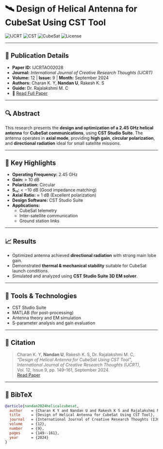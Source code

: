 # 🛰️ Design of Helical Antenna for CubeSat Using CST Tool

![IJCRT](https://img.shields.io/badge/IJCRT-Published-blue?style=for-the-badge)
![CST](https://img.shields.io/badge/CST_Studio_Suite-Used-orange?style=for-the-badge)
![CubeSat](https://img.shields.io/badge/CubeSat-Communication_System-purple?style=for-the-badge)
![License](https://img.shields.io/badge/License-Academic_Publication-lightgrey?style=for-the-badge)

---

## 📄 Publication Details
- **Paper ID:** IJCRTAO02028  
- **Journal:** *International Journal of Creative Research Thoughts (IJCRT)*  
- **Volume:** 12 | **Issue:** 9 | **Month:** September 2024  
- **Authors:** Charan K. Y, **Nandan U**, Rakesh K. S  
- **Guide:** Dr. Rajalakshmi M. C  
- 📎 [Read Full Paper](https://www.ijcrt.org/papers/IJCRTAO02028.pdf)

---

## 🔍 Abstract
This research presents the **design and optimization of a 2.45 GHz helical antenna** for **CubeSat communications**, using **CST Studio Suite**. The antenna operates in **axial mode**, providing **high gain**, **circular polarization**, and **directional radiation** ideal for small satellite missions.  

---

## 🧠 Key Highlights
- **Operating Frequency:** 2.45 GHz  
- **Gain:** > 10 dB  
- **Polarization:** Circular  
- **S₁₁:** < −10 dB (Good impedance matching)  
- **Axial Ratio:** ≈ 1 dB (Excellent polarization)  
- **Design Software:** CST Studio Suite  
- **Applications:**  
  - CubeSat telemetry  
  - Inter-satellite communication  
  - Ground station links  

---

## 📈 Results
- Optimized antenna achieved **directional radiation** with strong main lobe gain.  
- Demonstrated **thermal & mechanical stability** suitable for CubeSat launch conditions.  
- Simulated and analyzed using **CST Studio Suite 3D EM solver**.

---

## 🧩 Tools & Technologies
- CST Studio Suite  
- MATLAB (for post-processing)  
- Antenna theory and EM simulation  
- S-parameter analysis and gain evaluation  

---

## 📘 Citation
> Charan K. Y, **Nandan U**, Rakesh K. S, Dr. Rajalakshmi M. C,  
> *“Design of Helical Antenna for CubeSat Using CST Tool”*,  
> *International Journal of Creative Research Thoughts (IJCRT)*,  
> Vol. 12, Issue 9, pp. 149–161, September 2024.  
> [Read Paper](https://www.ijcrt.org/papers/IJCRTAO02028.pdf)

---

## 🧾 BibTeX
```bibtex
@article{nandan2024helicalcubesat,
  author    = {Charan K Y and Nandan U and Rakesh K S and Rajalakshmi M C},
  title     = {Design of Helical Antenna for CubeSat Using CST Tool},
  journal   = {International Journal of Creative Research Thoughts (IJCRT)},
  volume    = {12},
  number    = {9},
  pages     = {149--161},
  year      = {2024}
}
